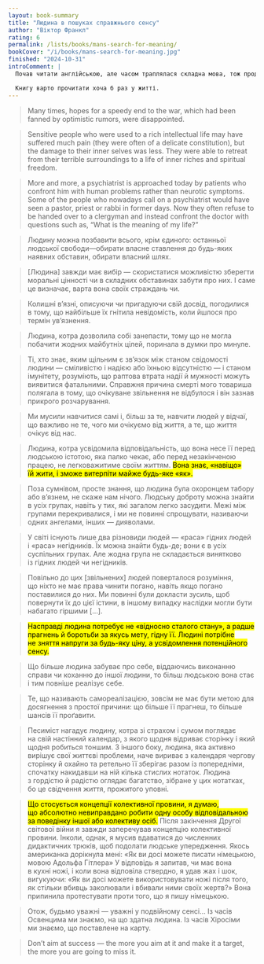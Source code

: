 ```yaml
---
layout: book-summary
title: "Людина в пошуках справжнього сенсу"
author: "Віктор Франкл"
rating: 6
permalink: /lists/books/mans-search-for-meaning/
bookCover: "/i/books/mans-search-for-meaning.jpg"
finished: "2024-10-31"
introComment: |
  Почав читати англійською, але часом траплялася складна мова, тож продовжив українською.

  Книгу варто прочитати хоча б раз у житті.
---
```


> Many times, hopes for a speedy end to the war, which had been fanned by optimistic rumors, were disappointed.

> Sensitive people who were used to a rich intellectual life may have suffered much pain (they were often of a delicate constitution), but the damage to their inner selves was less. They were able to retreat from their terrible surroundings to a life of inner riches and spiritual freedom.

> More and more, a psychiatrist is approached today by patients who confront him with human problems rather than neurotic symptoms. Some of the people who nowadays call on a psychiatrist would have seen a pastor, priest or rabbi in former days. Now they often refuse to be handed over to a clergyman and instead confront the doctor with questions such as, “What is the meaning of my life?”

> Людину можна позбавити всього, крім єдиного: останньої людської свободи—обирати власне ставлення до будь-яких наявних обставин, обирати власний шлях.

> [Людина] завжди має вибір — скористатися можливістю зберегти моральні цінності чи в складних обставинах забути про них. І саме це визначає, варта вона своїх страждань чи.

> Колишні в’язні, описуючи чи пригадуючи свій досвід, погодилися в тому, що найбільше їх гнітила невідомість, коли йшлося про термін ув’язнення.

> Людина, котра дозволила собі занепасти, тому що не могла побачити жодних майбутніх цілей, поринала в думки про минуле.

> Ті, хто знає, яким щільним є зв’язок між станом свідомості людини — сміливістю і надією або їхньою відсутністю — і станом імунітету, розуміють, що раптова втрата надії й мужності можуть виявитися фатальними. Справжня причина смерті мого товариша полягала в тому, що очікуване звільнення не відбулося і він зазнав прикрого розчарування.

> Ми мусили навчитися самі і, більш за те, навчити людей у відчаї, що важливо не те, чого ми очікуємо від життя, а те, що життя очікує від нас.

> Людина, котра усвідомила відповідальність, що вона несе її перед людською істотою, яка палко чекає, або перед незакінченою працею, не легковажитиме своїм життям. <mark>Вона знає, «навіщо» їй жити, і зможе витерпіти майже будь-яке «як».</mark>

> Поза сумнівом, просте знання, що людина була охоронцем табору або в’язнем, не скаже нам нічого. Людську доброту можна знайти в усіх групах, навіть у тих, які загалом легко засудити. Межі між групами перекривалися, і ми не повинні спрощувати, називаючи одних ангелами, інших — дияволами.

> У світі існують лише два різновиди людей — «раса» гідних людей і «раса» негідників. Їх можна знайти будь-де; вони є в усіх суспільних групах. Але жодна група не складається винятково із гідних людей чи негідників.

> Повільно до цих [звільнених] людей поверталося розуміння, що ніхто не має права чинити погано, навіть якщо погано поставилися до них. Ми повинні були докласти зусиль, щоб повернути їх до цієї істини, в іншому випадку наслідки могли бути набагато гіршими [...].

> <mark>Насправді людина потребує не «відносно сталого стану», а радше прагнень й боротьби за якусь мету, гідну її. Людині потрібне не зняття напруги за будь-яку ціну, а усвідомлення потенційного сенсу.</mark>

> Що більше людина забуває про себе, віддаючись виконанню справи чи коханню до іншої людини, то більш людською вона стає і тим повніше реалізує себе.

> Те, що називають самореалізацією, зовсім не має бути метою для досягнення з простої причини: що більше її прагнеш, то більше шансів її проґавити.

> Песиміст нагадує людину, котра зі страхом і сумом поглядає на свій настінний календар, з якого щодня відриває сторінку і який щодня робиться тоншим. З іншого боку, людина, яка активно вирішує свої життєві проблеми, наче вириває з календаря чергову сторінку й охайно та ретельно її зберігає разом із попередніми, спочатку накидавши на ній кілька стислих нотаток. Людина з гордістю й радістю оглядає багатство, зібране у цих нотатках, бо це свідчення життя, прожитого уповні.

> <mark>Що стосується концепції колективної провини, я думаю, що абсолютно невиправдано робити одну особу відповідальною за поведінку іншої або колективу осіб.</mark> Після закінчення Другої світової війни я завжди заперечував концепцію колективної провини. Інколи, однак, я мусив вдаватися до численних дидактичних трюків, щоб подолати людське упередження. Якось американка дорікнула мені: «Як ви досі можете писати німецькою, мовою Адольфа Гітлера» У відповідь я запитав, чи має вона в кухні ножі, і коли вона відповіла ствердно, я удав жах і шок, вигукуючи: «Як ви досі можете використовувати ножі після того, як стільки вбивць заколювали і вбивали ними своїх жертв?» Вона припинила протестувати проти того, що я пишу німецькою.

> Отож, будьмо уважні — уважні у подвійному сенсі… Із часів Освенцима ми знаємо, на що здатна людина. Із часів Хіросіми ми знаємо, що поставлене на карту.

> Don’t aim at success — the more you aim at it and make it a target, the more you are going to miss it.
